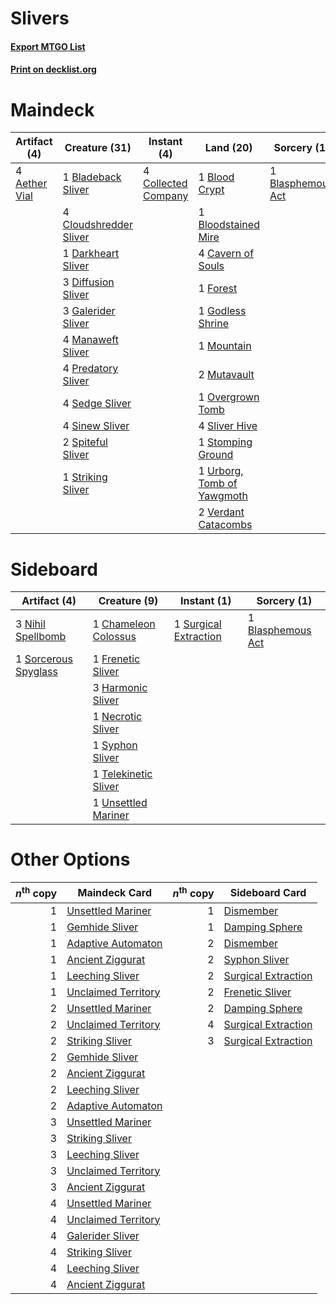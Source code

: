 # Slivers

#### [Export MTGO List](../collection/Slivers/Slivers.txt)
#### [Print on decklist.org](http://decklist.org/?deckmain=4%09Aether%20Vial%0A1%09Bladeback%20Sliver%0A1%09Blasphemous%20Act%0A1%09Blood%20Crypt%0A1%09Bloodstained%20Mire%0A4%09Cavern%20of%20Souls%0A4%09Cloudshredder%20Sliver%0A4%09Collected%20Company%0A1%09Darkheart%20Sliver%0A3%09Diffusion%20Sliver%0A1%09Forest%0A3%09Galerider%20Sliver%0A1%09Godless%20Shrine%0A4%09Manaweft%20Sliver%0A1%09Mountain%0A2%09Mutavault%0A1%09Overgrown%20Tomb%0A4%09Predatory%20Sliver%0A4%09Sedge%20Sliver%0A4%09Sinew%20Sliver%0A4%09Sliver%20Hive%0A2%09Spiteful%20Sliver%0A1%09Stomping%20Ground%0A1%09Striking%20Sliver%0A1%09Urborg,%20Tomb%20of%20Yawgmoth%0A2%09Verdant%20Catacombs&deckside=1%09Blasphemous%20Act%0A1%09Chameleon%20Colossus%0A1%09Frenetic%20Sliver%0A3%09Harmonic%20Sliver%0A1%09Necrotic%20Sliver%0A3%09Nihil%20Spellbomb%0A1%09Sorcerous%20Spyglass%0A1%09Surgical%20Extraction%0A1%09Syphon%20Sliver%0A1%09Telekinetic%20Sliver%0A1%09Unsettled%20Mariner)
# Maindeck

|                                     Artifact (4)                                      |                                          Creature (31)                                          |                                         Instant (4)                                          |                                              Land (20)                                              |                                        Sorcery (1)                                         |
|---------------------------------------------------------------------------------------|-------------------------------------------------------------------------------------------------|----------------------------------------------------------------------------------------------|-----------------------------------------------------------------------------------------------------|--------------------------------------------------------------------------------------------|
|4 [Aether Vial](http://gatherer.wizards.com/Pages/Card/Details.aspx?multiverseid=48146)|1 [Bladeback Sliver](http://gatherer.wizards.com/Pages/Card/Details.aspx?multiverseid=464068)    |4 [Collected Company](http://gatherer.wizards.com/Pages/Card/Details.aspx?multiverseid=394519)|1 [Blood Crypt](http://gatherer.wizards.com/Pages/Card/Details.aspx?multiverseid=97102)              |1 [Blasphemous Act](http://gatherer.wizards.com/Pages/Card/Details.aspx?multiverseid=389443)|
|                                                                                       |4 [Cloudshredder Sliver](http://gatherer.wizards.com/Pages/Card/Details.aspx?multiverseid=464144)|                                                                                              |1 [Bloodstained Mire](http://gatherer.wizards.com/Pages/Card/Details.aspx?multiverseid=405094)       |                                                                                            |
|                                                                                       |1 [Darkheart Sliver](http://gatherer.wizards.com/Pages/Card/Details.aspx?multiverseid=126012)    |                                                                                              |4 [Cavern of Souls](http://gatherer.wizards.com/Pages/Card/Details.aspx?multiverseid=278058)         |                                                                                            |
|                                                                                       |3 [Diffusion Sliver](http://gatherer.wizards.com/Pages/Card/Details.aspx?multiverseid=383225)    |                                                                                              |1 [Forest](http://gatherer.wizards.com/Pages/Card/Details.aspx?multiverseid=439860)                  |                                                                                            |
|                                                                                       |3 [Galerider Sliver](http://gatherer.wizards.com/Pages/Card/Details.aspx?multiverseid=370590)    |                                                                                              |1 [Godless Shrine](http://gatherer.wizards.com/Pages/Card/Details.aspx?multiverseid=405099)          |                                                                                            |
|                                                                                       |4 [Manaweft Sliver](http://gatherer.wizards.com/Pages/Card/Details.aspx?multiverseid=370599)     |                                                                                              |1 [Mountain](http://gatherer.wizards.com/Pages/Card/Details.aspx?multiverseid=439859)                |                                                                                            |
|                                                                                       |4 [Predatory Sliver](http://gatherer.wizards.com/Pages/Card/Details.aspx?multiverseid=370745)    |                                                                                              |2 [Mutavault](http://gatherer.wizards.com/Pages/Card/Details.aspx?multiverseid=370733)               |                                                                                            |
|                                                                                       |4 [Sedge Sliver](http://gatherer.wizards.com/Pages/Card/Details.aspx?multiverseid=118917)        |                                                                                              |1 [Overgrown Tomb](http://gatherer.wizards.com/Pages/Card/Details.aspx?multiverseid=405103)          |                                                                                            |
|                                                                                       |4 [Sinew Sliver](http://gatherer.wizards.com/Pages/Card/Details.aspx?multiverseid=125879)        |                                                                                              |4 [Sliver Hive](http://gatherer.wizards.com/Pages/Card/Details.aspx?multiverseid=383384)             |                                                                                            |
|                                                                                       |2 [Spiteful Sliver](http://gatherer.wizards.com/Pages/Card/Details.aspx?multiverseid=464097)     |                                                                                              |1 [Stomping Ground](http://gatherer.wizards.com/Pages/Card/Details.aspx?multiverseid=405110)         |                                                                                            |
|                                                                                       |1 [Striking Sliver](http://gatherer.wizards.com/Pages/Card/Details.aspx?multiverseid=370589)     |                                                                                              |1 [Urborg, Tomb of Yawgmoth](http://gatherer.wizards.com/Pages/Card/Details.aspx?multiverseid=383425)|                                                                                            |
|                                                                                       |                                                                                                 |                                                                                              |2 [Verdant Catacombs](http://gatherer.wizards.com/Pages/Card/Details.aspx?multiverseid=405113)       |                                                                                            |


# Sideboard

|                                         Artifact (4)                                          |                                         Creature (9)                                          |                                          Instant (1)                                           |                                        Sorcery (1)                                         |
|-----------------------------------------------------------------------------------------------|-----------------------------------------------------------------------------------------------|------------------------------------------------------------------------------------------------|--------------------------------------------------------------------------------------------|
|3 [Nihil Spellbomb](http://gatherer.wizards.com/Pages/Card/Details.aspx?multiverseid=442215)   |1 [Chameleon Colossus](http://gatherer.wizards.com/Pages/Card/Details.aspx?multiverseid=220451)|1 [Surgical Extraction](http://gatherer.wizards.com/Pages/Card/Details.aspx?multiverseid=397706)|1 [Blasphemous Act](http://gatherer.wizards.com/Pages/Card/Details.aspx?multiverseid=389443)|
|1 [Sorcerous Spyglass](http://gatherer.wizards.com/Pages/Card/Details.aspx?multiverseid=435407)|1 [Frenetic Sliver](http://gatherer.wizards.com/Pages/Card/Details.aspx?multiverseid=126011)   |                                                                                                |                                                                                            |
|                                                                                               |3 [Harmonic Sliver](http://gatherer.wizards.com/Pages/Card/Details.aspx?multiverseid=109706)   |                                                                                                |                                                                                            |
|                                                                                               |1 [Necrotic Sliver](http://gatherer.wizards.com/Pages/Card/Details.aspx?multiverseid=207912)   |                                                                                                |                                                                                            |
|                                                                                               |1 [Syphon Sliver](http://gatherer.wizards.com/Pages/Card/Details.aspx?multiverseid=370752)     |                                                                                                |                                                                                            |
|                                                                                               |1 [Telekinetic Sliver](http://gatherer.wizards.com/Pages/Card/Details.aspx?multiverseid=111085)|                                                                                                |                                                                                            |
|                                                                                               |1 [Unsettled Mariner](http://gatherer.wizards.com/Pages/Card/Details.aspx?multiverseid=464165) |                                                                                                |                                                                                            |


# Other Options

|*n*<sup>th</sup> copy|                                        Maindeck Card                                         |*n*<sup>th</sup> copy|                                        Sideboard Card                                        |
|--------------------:|----------------------------------------------------------------------------------------------|--------------------:|----------------------------------------------------------------------------------------------|
|                    1|[Unsettled Mariner](http://gatherer.wizards.com/Pages/Card/Details.aspx?multiverseid=464165)  |                    1|[Dismember](http://gatherer.wizards.com/Pages/Card/Details.aspx?multiverseid=382182)          |
|                    1|[Gemhide Sliver](http://gatherer.wizards.com/Pages/Card/Details.aspx?multiverseid=207905)     |                    1|[Damping Sphere](http://gatherer.wizards.com/Pages/Card/Details.aspx?multiverseid=443101)     |
|                    1|[Adaptive Automaton](http://gatherer.wizards.com/Pages/Card/Details.aspx?multiverseid=439384) |                    2|[Dismember](http://gatherer.wizards.com/Pages/Card/Details.aspx?multiverseid=382182)          |
|                    1|[Ancient Ziggurat](http://gatherer.wizards.com/Pages/Card/Details.aspx?multiverseid=189271)   |                    2|[Syphon Sliver](http://gatherer.wizards.com/Pages/Card/Details.aspx?multiverseid=370752)      |
|                    1|[Leeching Sliver](http://gatherer.wizards.com/Pages/Card/Details.aspx?multiverseid=383297)    |                    2|[Surgical Extraction](http://gatherer.wizards.com/Pages/Card/Details.aspx?multiverseid=397706)|
|                    1|[Unclaimed Territory](http://gatherer.wizards.com/Pages/Card/Details.aspx?multiverseid=435419)|                    2|[Frenetic Sliver](http://gatherer.wizards.com/Pages/Card/Details.aspx?multiverseid=126011)    |
|                    2|[Unsettled Mariner](http://gatherer.wizards.com/Pages/Card/Details.aspx?multiverseid=464165)  |                    2|[Damping Sphere](http://gatherer.wizards.com/Pages/Card/Details.aspx?multiverseid=443101)     |
|                    2|[Unclaimed Territory](http://gatherer.wizards.com/Pages/Card/Details.aspx?multiverseid=435419)|                    4|[Surgical Extraction](http://gatherer.wizards.com/Pages/Card/Details.aspx?multiverseid=397706)|
|                    2|[Striking Sliver](http://gatherer.wizards.com/Pages/Card/Details.aspx?multiverseid=370589)    |                    3|[Surgical Extraction](http://gatherer.wizards.com/Pages/Card/Details.aspx?multiverseid=397706)|
|                    2|[Gemhide Sliver](http://gatherer.wizards.com/Pages/Card/Details.aspx?multiverseid=207905)     |                     |                                                                                              |
|                    2|[Ancient Ziggurat](http://gatherer.wizards.com/Pages/Card/Details.aspx?multiverseid=189271)   |                     |                                                                                              |
|                    2|[Leeching Sliver](http://gatherer.wizards.com/Pages/Card/Details.aspx?multiverseid=383297)    |                     |                                                                                              |
|                    2|[Adaptive Automaton](http://gatherer.wizards.com/Pages/Card/Details.aspx?multiverseid=439384) |                     |                                                                                              |
|                    3|[Unsettled Mariner](http://gatherer.wizards.com/Pages/Card/Details.aspx?multiverseid=464165)  |                     |                                                                                              |
|                    3|[Striking Sliver](http://gatherer.wizards.com/Pages/Card/Details.aspx?multiverseid=370589)    |                     |                                                                                              |
|                    3|[Leeching Sliver](http://gatherer.wizards.com/Pages/Card/Details.aspx?multiverseid=383297)    |                     |                                                                                              |
|                    3|[Unclaimed Territory](http://gatherer.wizards.com/Pages/Card/Details.aspx?multiverseid=435419)|                     |                                                                                              |
|                    3|[Ancient Ziggurat](http://gatherer.wizards.com/Pages/Card/Details.aspx?multiverseid=189271)   |                     |                                                                                              |
|                    4|[Unsettled Mariner](http://gatherer.wizards.com/Pages/Card/Details.aspx?multiverseid=464165)  |                     |                                                                                              |
|                    4|[Unclaimed Territory](http://gatherer.wizards.com/Pages/Card/Details.aspx?multiverseid=435419)|                     |                                                                                              |
|                    4|[Galerider Sliver](http://gatherer.wizards.com/Pages/Card/Details.aspx?multiverseid=370590)   |                     |                                                                                              |
|                    4|[Striking Sliver](http://gatherer.wizards.com/Pages/Card/Details.aspx?multiverseid=370589)    |                     |                                                                                              |
|                    4|[Leeching Sliver](http://gatherer.wizards.com/Pages/Card/Details.aspx?multiverseid=383297)    |                     |                                                                                              |
|                    4|[Ancient Ziggurat](http://gatherer.wizards.com/Pages/Card/Details.aspx?multiverseid=189271)   |                     |                                                                                              |

